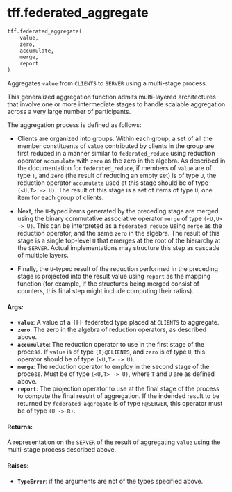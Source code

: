 <div itemscope itemtype="http://developers.google.com/ReferenceObject">
<meta itemprop="name" content="tff.federated_aggregate" />
<meta itemprop="path" content="Stable" />
</div>

# tff.federated_aggregate

``` python
tff.federated_aggregate(
    value,
    zero,
    accumulate,
    merge,
    report
)
```

Aggregates `value` from `CLIENTS` to `SERVER` using a multi-stage process.

This generalized aggregation function admits multi-layered architectures that
involve one or more intermediate stages to handle scalable aggregation across
a very large number of participants.

The aggregation process is defined as follows:

* Clients are organized into groups. Within each group, a set of all the
  member constituents of `value` contributed by clients in the group are first
  reduced in a manner similar to `federated_reduce` using reduction operator
  `accumulate` with `zero` as the zero in the algebra. As described in the
  documentation for `federated_reduce`, if members of `value` are of type `T`,
  and `zero` (the result of reducing an empty set) is of type `U`, the
  reduction operator `accumulate` used at this stage should be of type
  `(<U,T> -> U)`. The result of this stage is a set of items of type `U`, one
  item for each group of clients.

* Next, the `U`-typed items generated by the preceding stage are merged using
  the binary commutative associative operator `merge` of type `(<U,U> -> U)`.
  This can be interpreted as a `federated_reduce` using `merge` as the
  reduction operator, and the same `zero` in the algebra. The result of this
  stage is a single top-level `U` that emerges at the root of the hierarchy at
  the `SERVER`. Actual implementations may structure this step as cascade of
  multiple layers.

* Finally, the `U`-typed result of the reduction performed in the preceding
  stage is projected into the result value using `report` as the mapping
  function (for example, if the structures being merged consist of counters,
  this final step might include computing their ratios).

#### Args:

* <b>`value`</b>: A value of a TFF federated type placed at `CLIENTS` to aggregate.
* <b>`zero`</b>: The zero in the algebra of reduction operators, as described above.
* <b>`accumulate`</b>: The reduction operator to use in the first stage of the process.
    If `value` is of type `{T}@CLIENTS`, and `zero` is of type `U`, this
    operator should be of type `(<U,T> -> U)`.
* <b>`merge`</b>: The reduction operator to employ in the second stage of the process.
    Must be of type `(<U,T> -> U)`, where `T` and `U` are as defined above.
* <b>`report`</b>: The projection operator to use at the final stage of the process to
    compute the final resulrt of aggregation. If the indended result to be
    returned by `federated_aggregate` is of type `R@SERVER`, this operator
    must be of type `(U -> R)`.


#### Returns:

A representation on the `SERVER` of the result of aggregating `value` using
the multi-stage process described above.


#### Raises:

* <b>`TypeError`</b>: if the arguments are not of the types specified above.